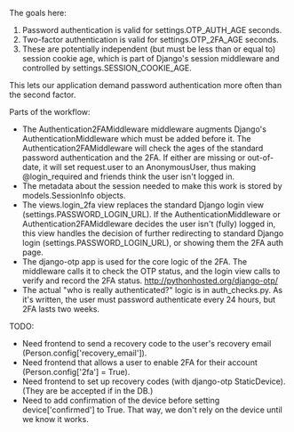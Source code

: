 The goals here:

1. Password authentication is valid for settings.OTP_AUTH_AGE seconds.
2. Two-factor authentication is valid for settings.OTP_2FA_AGE seconds.
3. These are potentially independent (but must be less than or equal to) session cookie age, which is part of Django's
   session middleware and controlled by settings.SESSION_COOKIE_AGE.

This lets our application demand password authentication more often than the second factor.

Parts of the workflow:
- The Authentication2FAMiddleware middleware augments Django's AuthenticationMiddleware which must be added before it.
  The Authentication2FAMiddleware will check the ages of the standard password authentication and the 2FA. If either are
  missing or out-of-date, it will set request.user to an AnonymousUser, thus making @login_required and friends think
  the user isn't logged in.
- The metadata about the session needed to make this work is stored by models.SessionInfo objects.
- The views.login_2fa view replaces the standard Django login view (settings.PASSWORD_LOGIN_URL). If the
  AuthenticationMiddleware or Authentication2FAMiddleware decides the user isn't (fully) logged in, this view handles
  the decision of further redirecting to standard Django login (settings.PASSWORD_LOGIN_URL), or showing them the 2FA
  auth page.
- The django-otp app is used for the core logic of the 2FA. The middleware calls it to check the OTP status, and the
  login view calls to verify and record the 2FA status. http://pythonhosted.org/django-otp/
- The actual "who is really authenticated?" logic is in auth_checks.py. As it's written, the user must password
  authenticate every 24 hours, but 2FA lasts two weeks.


TODO:
- Need frontend to send a recovery code to the user's recovery email (Person.config['recovery_email']).
- Need frontend that allows a user to enable 2FA for their account (Person.config['2fa'] = True).
- Need frontend to set up recovery codes (with django-otp StaticDevice). (They are be accepted if in the DB.)
- Need to add confirmation of the device before setting device['confirmed'] to True. That way, we don't rely on the
device until we know it works.